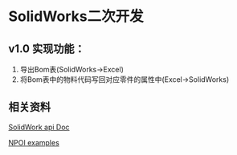 # SolidWorks二次开发
## v1.0 实现功能：
1. 导出Bom表(SolidWorks->Excel)
2. 将Bom表中的物料代码写回对应零件的属性中(Excel-\>SolidWorks)

## 相关资料

[SolidWork api Doc](http://help.solidworks.com/2021/english/api/SWHelp_List.html)

[NPOI examples](https://github.com/nissl-lab/npoi-examples)

